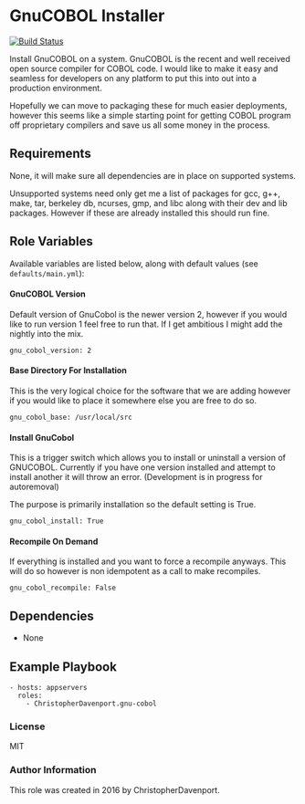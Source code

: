 # GnuCOBOL Installer

[![Build Status](https://travis-ci.org/ChristopherDavenport/ansible-role-gnu-cobol.svg?branch=master)](https://travis-ci.org/ChristopherDavenport/ansible-role-gnu-cobol)

Install GnuCOBOL on a system. GnuCOBOL is the recent and well
received open source compiler for COBOL code. I would like to make
it easy and seamless for developers on any platform to put this
into out into a production environment.

Hopefully we can move to packaging these for much easier
deployments, however this seems like a simple starting point
for getting COBOL program off proprietary compilers and save
us all some money in the process.

## Requirements

None, it will make sure all dependencies are in place on
supported systems.

Unsupported systems need only get me a list
of packages for gcc, g++, make, tar, berkeley db, ncurses,
gmp, and libc along with their dev and lib packages. However if these are already installed this should run fine.

## Role Variables

Available variables are listed below, along with default values
(see ```defaults/main.yml```):



#### GnuCOBOL Version

Default version of GnuCobol is the newer version 2, however if
you would like to run version 1 feel free to run that. If I get
ambitious I might add the nightly into the mix.

```
gnu_cobol_version: 2
```


#### Base Directory For Installation

This is the very logical choice for the software that we are
adding however if you would like to place it somewhere else you
are free to do so.

```
gnu_cobol_base: /usr/local/src
```

#### Install GnuCobol

This is a trigger switch which allows you to install or
uninstall a version of GNUCOBOL. Currently if you have one
version installed and attempt to install another it will throw
an error. (Development is in progress for autoremoval)

The purpose is primarily installation so the default setting
is True.

```
gnu_cobol_install: True
```

#### Recompile On Demand

If everything is installed and you want to force a recompile
anyways. This will do so however is non idempotent as a call to
make recompiles.

```
gnu_cobol_recompile: False
```

## Dependencies

-   None

## Example Playbook

```
- hosts: appservers
  roles:
    - ChristopherDavenport.gnu-cobol
```

### License

MIT

### Author Information

This role was created in 2016 by ChristopherDavenport.
